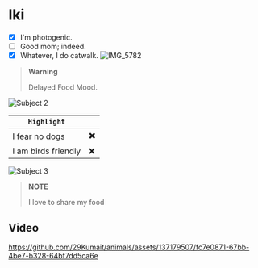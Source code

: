 # Iki
- [X] I'm photogenic.
- [ ] Good mom; indeed.
- [X] Whatever, I do catwalk.
![IMG_5782](https://github.com/29Kumait/animals/assets/137179507/e1195767-86a4-433d-aa69-27bd9dc5f7c9)
> __Warning__
> 
> Delayed Food Mood.
>
> 

<!-- <blockquote>
    <p>
    
    </p>
    <p>
        It can
    </p>
    <p>
        You can use
    </p>
</blockquote> -->

![Subject 2](https://github.com/29Kumait/animals/assets/137179507/544ec48c-8a5c-4854-8e6d-47675cf1e118)


 
|   `Highlight`       |      |
| ------------------- | ---- |
| I fear no dogs      |  ✖️  |
| I am birds friendly |  ❌  |


![Subject 3](https://github.com/29Kumait/animals/assets/137179507/a4b87da5-61f0-40f5-941b-d2dc0dbe591a)



>  __NOTE__
> 
> I love to share my food


## Video 

<!-- Drag & Drop  -->

https://github.com/29Kumait/animals/assets/137179507/fc7e0871-67bb-4be7-b328-64bf7dd5ca6e



